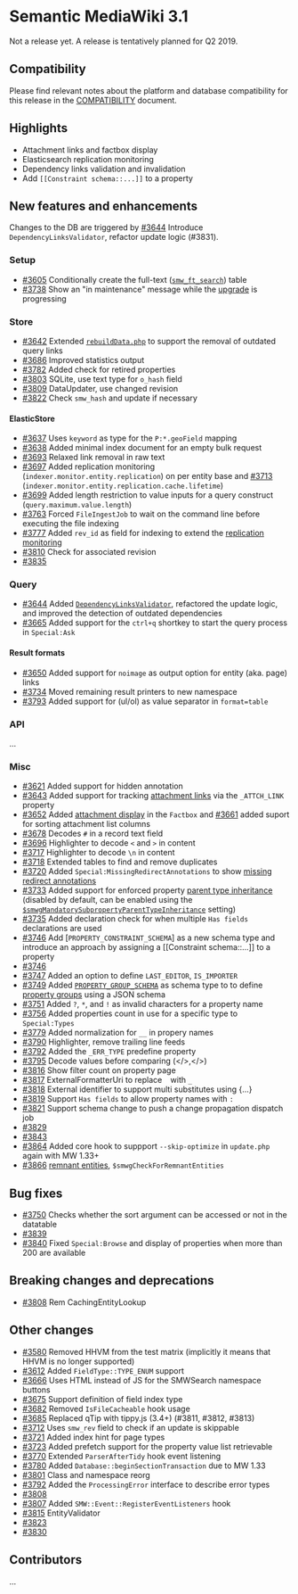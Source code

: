 # Semantic MediaWiki 3.1

Not a release yet. A release is tentatively planned for Q2 2019.

## Compatibility

Please find relevant notes about the platform and database compatibility for this release in the [COMPATIBILITY](https://github.com/SemanticMediaWiki/SemanticMediaWiki/blob/master/docs/COMPATIBILITY.md) document.

## Highlights

- Attachment links and factbox display
- Elasticsearch replication monitoring
- Dependency links validation and invalidation
- Add `[[Constraint schema::...]]` to a property

## New features and enhancements

Changes to the DB are triggered by [#3644](https://github.com/SemanticMediaWiki/SemanticMediaWiki/pull/3644) Introduce `DependencyLinksValidator`, refactor update logic (#3831). 

### Setup

* [#3605](https://github.com/SemanticMediaWiki/SemanticMediaWiki/pull/3605) Conditionally create the full-text ([`smw_ft_search`](https://www.semantic-mediawiki.org/wiki/Table:smw_ft_search)) table
* [#3738](https://github.com/SemanticMediaWiki/SemanticMediaWiki/pull/3738) Show an "in maintenance" message while the [upgrade](https://www.semantic-mediawiki.org/wiki/Help:Upgrade) is progressing

### Store

* [#3642](https://github.com/SemanticMediaWiki/SemanticMediaWiki/pull/3642) Extended [`rebuildData.php`](https://www.semantic-mediawiki.org/wiki/rebuildData.php) to support the removal of outdated query links
* [#3686](https://github.com/SemanticMediaWiki/SemanticMediaWiki/pull/3686) Improved statistics output
* [#3782](https://github.com/SemanticMediaWiki/SemanticMediaWiki/pull/3782) Added check for retired properties
* [#3803](https://github.com/SemanticMediaWiki/SemanticMediaWiki/pull/3803) SQLite, use text type for `o_hash` field
* [#3809](https://github.com/SemanticMediaWiki/SemanticMediaWiki/pull/3809) DataUpdater, use changed revision
* [#3822](https://github.com/SemanticMediaWiki/SemanticMediaWiki/pull/3822) Check `smw_hash` and update if necessary

#### ElasticStore

* [#3637](https://github.com/SemanticMediaWiki/SemanticMediaWiki/pull/3637) Uses `keyword` as type for the `P:*.geoField` mapping
* [#3638](https://github.com/SemanticMediaWiki/SemanticMediaWiki/pull/3638) Added minimal index document for an empty bulk request
* [#3693](https://github.com/SemanticMediaWiki/SemanticMediaWiki/pull/3693) Relaxed link removal in raw text
* [#3697](https://github.com/SemanticMediaWiki/SemanticMediaWiki/pull/3697) Added replication monitoring (`indexer.monitor.entity.replication`) on per entity base and [#3713](https://github.com/SemanticMediaWiki/SemanticMediaWiki/pull/3713) (`indexer.monitor.entity.replication.cache.lifetime`)
* [#3699](https://github.com/SemanticMediaWiki/SemanticMediaWiki/pull/3699) Added length restriction to value inputs for a query construct  (`query.maximum.value.length`)
* [#3763](https://github.com/SemanticMediaWiki/SemanticMediaWiki/pull/3763) Forced `FileIngestJob` to wait on the command line before executing the file indexing
* [#3777](https://github.com/SemanticMediaWiki/SemanticMediaWiki/pull/3777) Added `rev_id` as field for indexing to extend the [replication monitoring](https://www.semantic-mediawiki.org/wiki/Help:Replication_monitoring)
* [#3810](https://github.com/SemanticMediaWiki/SemanticMediaWiki/pull/3810) Check for associated revision
* [#3835](https://github.com/SemanticMediaWiki/SemanticMediaWiki/pull/3835)


### Query

* [#3644](https://github.com/SemanticMediaWiki/SemanticMediaWiki/pull/3644) Added [`DependencyLinksValidator`](https://www.semantic-mediawiki.org/wiki/Help:Embedded_query_update), refactored the update logic, and improved the detection of outdated dependencies
* [#3665](https://github.com/SemanticMediaWiki/SemanticMediaWiki/pull/3665) Added support for the `ctrl+q` shortkey to start the query process in `Special:Ask`

#### Result formats

* [#3650](https://github.com/SemanticMediaWiki/SemanticMediaWiki/pull/3650) Added support for `noimage` as output option for entity (aka. page) links
* [#3734](https://github.com/SemanticMediaWiki/SemanticMediaWiki/pull/3734) Moved remaining result printers to new namespace
* [#3793](https://github.com/SemanticMediaWiki/SemanticMediaWiki/pull/3793) Added support for (ul/ol) as value separator in `format=table`

### API

...

### Misc

* [#3621](https://github.com/SemanticMediaWiki/SemanticMediaWiki/issues/3621) Added support for hidden annotation
* [#3643](https://github.com/SemanticMediaWiki/SemanticMediaWiki/pull/3643) Added support for tracking [attachment links](https://www.semantic-mediawiki.org/wiki/Help:Attachment_links) via the `_ATTCH_LINK` property
* [#3652](https://github.com/SemanticMediaWiki/SemanticMediaWiki/pull/3652) Added [attachment display](https://www.semantic-mediawiki.org/wiki/Help:Attachment_links) in the `Factbox` and [#3661](https://github.com/SemanticMediaWiki/SemanticMediaWiki/pull/3661) added suport for sorting attachment list columns 
* [#3678](https://github.com/SemanticMediaWiki/SemanticMediaWiki/pull/3678) Decodes `#` in a record text field
* [#3696](https://github.com/SemanticMediaWiki/SemanticMediaWiki/pull/3696) Highlighter to decode `<` and `>` in content
* [#3717](https://github.com/SemanticMediaWiki/SemanticMediaWiki/pull/3717) Highlighter to decode `\n` in content
* [#3718](https://github.com/SemanticMediaWiki/SemanticMediaWiki/pull/3718) Extended tables to find and remove duplicates 
* [#3720](https://github.com/SemanticMediaWiki/SemanticMediaWiki/pull/3720) Added `Special:MissingRedirectAnnotations` to show [missing redirect annotations](https://www.semantic-mediawiki.org/wiki/Help:Missing_redirect_annotations)
* [#3733](https://github.com/SemanticMediaWiki/SemanticMediaWiki/pull/3733) Added support for enforced property [parent type inheritance](https://www.semantic-mediawiki.org/wiki/Help:Mandatory_parent_datatype_inheritance) (disabled by default, can be enabled using the [`$smwgMandatorySubpropertyParentTypeInheritance`](https://www.semantic-mediawiki.org/wiki/Help:$smwgMandatorySubpropertyParentTypeInheritance) setting)
* [#3735](https://github.com/SemanticMediaWiki/SemanticMediaWiki/pull/3735) Added declaration check for when multiple `Has fields` declarations are used
* [#3746](https://github.com/SemanticMediaWiki/SemanticMediaWiki/pull/3746) Add [`PROPERTY_CONSTRAINT_SCHEMA`] as a new schema type and introduce an approach by assigning a [[Constraint schema::...]] to a property
* [#3746](https://github.com/SemanticMediaWiki/SemanticMediaWiki/pull/3746)
* [#3747](https://github.com/SemanticMediaWiki/SemanticMediaWiki/pull/3747) Added an option to define `LAST_EDITOR`, `IS_IMPORTER`
* [#3749](https://github.com/SemanticMediaWiki/SemanticMediaWiki/pull/3749) Added [`PROPERTY_GROUP_SCHEMA`](https://www.semantic-mediawiki.org/wiki/Help:Schema/Type/PROPERTY_GROUP_SCHEMA) as schema type to to define [property groups](https://www.semantic-mediawiki.org/wiki/Help:Property_group) using a JSON schema
* [#3751](https://github.com/SemanticMediaWiki/SemanticMediaWiki/pull/3751) Added `?`, `*`, and `!` as invalid characters for a property name
* [#3756](https://github.com/SemanticMediaWiki/SemanticMediaWiki/pull/3756) Added properties count in use for a specific type to `Special:Types`
* [#3779](https://github.com/SemanticMediaWiki/SemanticMediaWiki/pull/3779) Added normalization for `__` in propery names
* [#3790](https://github.com/SemanticMediaWiki/SemanticMediaWiki/pull/3790) Highlighter, remove trailing line feeds
* [#3792](https://github.com/SemanticMediaWiki/SemanticMediaWiki/pull/3792) Added the `_ERR_TYPE` predefine property
* [#3795](https://github.com/SemanticMediaWiki/SemanticMediaWiki/pull/3795) Decode values before comparing (&lt;/&gt;,</>)
* [#3816](https://github.com/SemanticMediaWiki/SemanticMediaWiki/pull/3816) Show filter count on property page
* [#3817](https://github.com/SemanticMediaWiki/SemanticMediaWiki/pull/3817) ExternalFormatterUri to replace ` ` with `_`
* [#3818](https://github.com/SemanticMediaWiki/SemanticMediaWiki/pull/3818) External identifier to support multi substitutes using {...}
* [#3819](https://github.com/SemanticMediaWiki/SemanticMediaWiki/pull/3819) Support `Has fields` to allow property names with `:`
* [#3821](https://github.com/SemanticMediaWiki/SemanticMediaWiki/pull/3821) Support schema change to push a change propagation dispatch job
* [#3829](https://github.com/SemanticMediaWiki/SemanticMediaWiki/pull/3829)
* [#3843](https://github.com/SemanticMediaWiki/SemanticMediaWiki/pull/3843)
* [#3864](https://github.com/SemanticMediaWiki/SemanticMediaWiki/pull/3864) Added core hook to suppport `--skip-optimize` in `update.php` again with MW 1.33+
* [#3866](https://github.com/SemanticMediaWiki/SemanticMediaWiki/pull/3866) [remnant entities](https://www.semantic-mediawiki.org/wiki/Help:Remnant_entities), `$smwgCheckForRemnantEntities `

## Bug fixes

* [#3750](https://github.com/SemanticMediaWiki/SemanticMediaWiki/pull/3750) Checks whether the sort argument can be accessed or not in the datatable
* [#3839](https://github.com/SemanticMediaWiki/SemanticMediaWiki/pull/3839)
* [#3840](https://github.com/SemanticMediaWiki/SemanticMediaWiki/pull/3840) Fixed `Special:Browse` and display of properties when more than 200 are available

## Breaking changes and deprecations

* [#3808](https://github.com/SemanticMediaWiki/SemanticMediaWiki/pull/3808) Rem CachingEntityLookup

## Other changes

* [#3580](https://github.com/SemanticMediaWiki/SemanticMediaWiki/pull/3580) Removed HHVM from the test matrix (implicitly it means that HHVM is no longer supported)
* [#3612](https://github.com/SemanticMediaWiki/SemanticMediaWiki/pull/3612) Added `FieldType::TYPE_ENUM` support
* [#3666](https://github.com/SemanticMediaWiki/SemanticMediaWiki/pull/3666) Uses HTML instead of JS for the SMWSearch namespace buttons
* [#3675](https://github.com/SemanticMediaWiki/SemanticMediaWiki/pull/3675) Support definition of field index type
* [#3682](https://github.com/SemanticMediaWiki/SemanticMediaWiki/pull/3682) Removed `IsFileCacheable` hook usage
* [#3685](https://github.com/SemanticMediaWiki/SemanticMediaWiki/pull/3685) Replaced qTip with tippy.js (3.4+) (#3811, #3812, #3813)
* [#3712](https://github.com/SemanticMediaWiki/SemanticMediaWiki/pull/3712) Uses `smw_rev` field to check if an update is skippable
* [#3721](https://github.com/SemanticMediaWiki/SemanticMediaWiki/pull/3721) Added index hint for page types
* [#3723](https://github.com/SemanticMediaWiki/SemanticMediaWiki/pull/3723) Added prefetch support for the property value list retrievable
* [#3770](https://github.com/SemanticMediaWiki/SemanticMediaWiki/pull/3770) Extended `ParserAfterTidy` hook event listening
* [#3780](https://github.com/SemanticMediaWiki/SemanticMediaWiki/pull/3780) Added `Database::beginSectionTransaction` due to MW 1.33
* [#3801](https://github.com/SemanticMediaWiki/SemanticMediaWiki/issues/3801) Class and namespace reorg
* [#3792](https://github.com/SemanticMediaWiki/SemanticMediaWiki/pull/3792) Added the `ProcessingError` interface to describe  error types
* [#3808](https://github.com/SemanticMediaWiki/SemanticMediaWiki/pull/3808)
* [#3807](https://github.com/SemanticMediaWiki/SemanticMediaWiki/pull/3808) Added `SMW::Event::RegisterEventListeners` hook
* [#3815](https://github.com/SemanticMediaWiki/SemanticMediaWiki/pull/3815) EntityValidator
* [#3823](https://github.com/SemanticMediaWiki/SemanticMediaWiki/pull/3823)
* [#3830](https://github.com/SemanticMediaWiki/SemanticMediaWiki/pull/3830)

## Contributors

...
